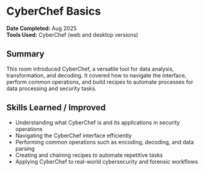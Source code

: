 # CyberChef Basics

**Date Completed:** Aug 2025    
**Tools Used:** CyberChef (web and desktop versions)

## Summary
This room introduced CyberChef, a versatile tool for data analysis, transformation, and decoding. It covered how to navigate the interface, perform common operations, and build recipes to automate processes for data processing and security tasks.

## Skills Learned / Improved
- Understanding what CyberChef is and its applications in security operations  
- Navigating the CyberChef interface efficiently  
- Performing common operations such as encoding, decoding, and data parsing  
- Creating and chaining recipes to automate repetitive tasks  
- Applying CyberChef to real-world cybersecurity and forensic workflows  
